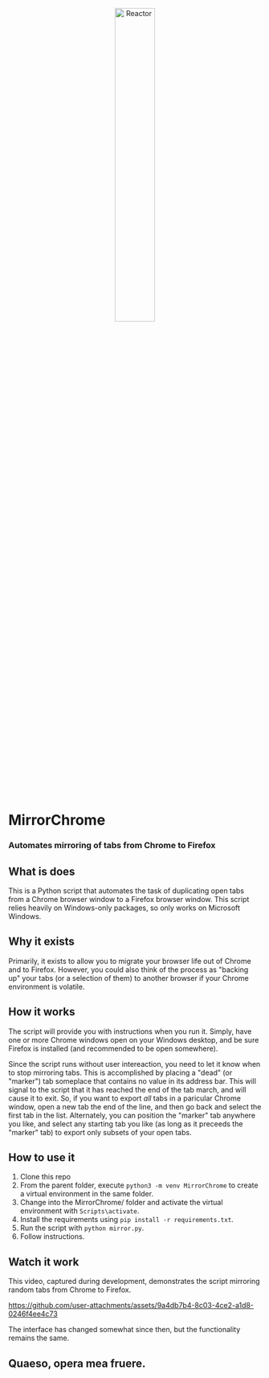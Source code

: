 <p align="center">
  <a href="https://rclone.org/">
    <img width="40%" alt="Reactor" src="https://github.com/user-attachments/assets/fbc5458a-a33e-403e-b3da-a4513be12172">
  </a>
</p>

# MirrorChrome
### Automates mirroring of tabs from Chrome to Firefox

## What is does

This is a Python script that automates the task of duplicating open tabs from a Chrome browser window to a Firefox browser window.  This script relies heavily on Windows-only packages, so only works on Microsoft Windows.

## Why it exists

Primarily, it exists to allow you to migrate your browser life out of Chrome and to Firefox.  However, you could also think of the process as "backing up" your tabs (or a selection of them) to another browser if your Chrome environment is volatile.

## How it works

The script will provide you with instructions when you run it.  Simply, have one or more Chrome windows open on your Windows desktop, and be sure Firefox is installed (and recommended to be open somewhere).

Since the script runs without user intereaction, you need to let it know when to stop mirroring tabs.  This is accomplished by placing a "dead" (or "marker") tab someplace that contains no value in its address bar.  This will signal to the script that it has reached the end of the tab march, and will cause it to exit.  So, if you want to export _all_ tabs in a paricular Chrome window, open a new tab the end of the line, and then go back and select the first tab in the list.  Alternately, you can position the "marker" tab anywhere you like, and select any starting tab you like (as long as it preceeds the "marker" tab) to export only subsets of your open tabs.

## How to use it

1. Clone this repo
2. From the parent folder, execute `python3 -m venv MirrorChrome` to create a virtual environment in the same folder.
3. Change into the MirrorChrome/ folder and activate the virtual environment with `Scripts\activate`.
4. Install the requirements using `pip install -r requirements.txt`.
5. Run the script with `python mirror.py`.
6. Follow instructions.

## Watch it work

This video, captured during development, demonstrates the script mirroring random tabs from Chrome to Firefox.

https://github.com/user-attachments/assets/9a4db7b4-8c03-4ce2-a1d8-0246f4ee4c73

The interface has changed somewhat since then, but the functionality remains the same.

## Quaeso, opera mea fruere.